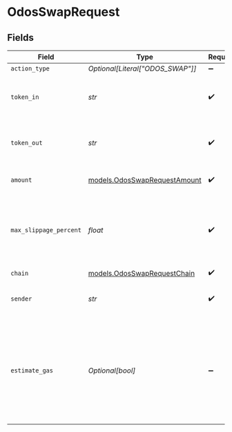 # OdosSwapRequest


## Fields

| Field                                                                                                                        | Type                                                                                                                         | Required                                                                                                                     | Description                                                                                                                  | Example                                                                                                                      |
| ---------------------------------------------------------------------------------------------------------------------------- | ---------------------------------------------------------------------------------------------------------------------------- | ---------------------------------------------------------------------------------------------------------------------------- | ---------------------------------------------------------------------------------------------------------------------------- | ---------------------------------------------------------------------------------------------------------------------------- |
| `action_type`                                                                                                                | *Optional[Literal["ODOS_SWAP"]]*                                                                                             | :heavy_minus_sign:                                                                                                           | N/A                                                                                                                          |                                                                                                                              |
| `token_in`                                                                                                                   | *str*                                                                                                                        | :heavy_check_mark:                                                                                                           | The symbol or address of the token that is to be sold.                                                                       | 0xa0b86991c6218b36c1d19d4a2e9eb0ce3606eb48                                                                                   |
| `token_out`                                                                                                                  | *str*                                                                                                                        | :heavy_check_mark:                                                                                                           | The symbol or address of the token that is to be bought.                                                                     | 0xdac17f958d2ee523a2206206994597c13d831ec7                                                                                   |
| `amount`                                                                                                                     | [models.OdosSwapRequestAmount](../models/odosswaprequestamount.md)                                                           | :heavy_check_mark:                                                                                                           | The amount of token_in to be sold.                                                                                           | 1.5                                                                                                                          |
| `max_slippage_percent`                                                                                                       | *float*                                                                                                                      | :heavy_check_mark:                                                                                                           | The maximum slippage allowed in percent. e.g. `1` means `1%` slippage allowed.                                               | 0.5                                                                                                                          |
| `chain`                                                                                                                      | [models.OdosSwapRequestChain](../models/odosswaprequestchain.md)                                                             | :heavy_check_mark:                                                                                                           | N/A                                                                                                                          |                                                                                                                              |
| `sender`                                                                                                                     | *str*                                                                                                                        | :heavy_check_mark:                                                                                                           | The address of the transaction sender.                                                                                       | 0x29F20a192328eF1aD35e1564aBFf4Be9C5ce5f7B                                                                                   |
| `estimate_gas`                                                                                                               | *Optional[bool]*                                                                                                             | :heavy_minus_sign:                                                                                                           | Determines whether to estimate gas costs for transactions, also verifying that the transaction can be successfully executed. |                                                                                                                              |
